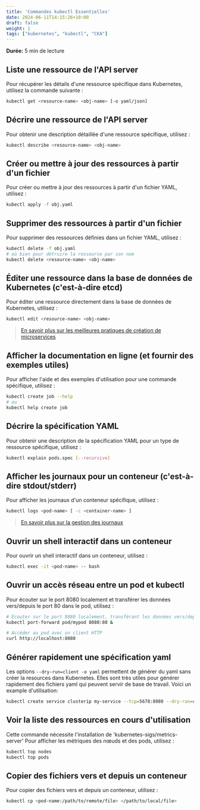 ```yaml
---
title: 'Commandes kubectl Essentielles'
date: 2024-06-11T14:15:26+10:00
draft: false
weight: 1
tags: ["kubernetes", "kubectl", "CKA"]
---
```


**Durée:** 5 min de lecture

## Liste une ressource de l'API server
Pour récupérer les détails d'une ressource spécifique dans Kubernetes, utilisez la commande suivante :

```sh
kubectl get <resource-name> <obj-name> [-o yaml/json]
```

## Décrire une ressource de l'API server
Pour obtenir une description détaillée d'une ressource spécifique, utilisez :

```sh
kubectl describe <resource-name> <obj-name>
```

## Créer ou mettre à jour des ressources à partir d'un fichier
Pour créer ou mettre à jour des ressources à partir d'un fichier YAML, utilisez :

```sh
kubectl apply -f obj.yaml
```

## Supprimer des ressources à partir d'un fichier
Pour supprimer des ressources définies dans un fichier YAML, utilisez :

```sh
kubectl delete -f obj.yaml
# où bien pour détruire la ressource par son nom
kubectl delete <resource-name> <obj-name>
```

## Éditer une ressource dans la base de données de Kubernetes (c'est-à-dire etcd)
Pour éditer une ressource directement dans la base de données de Kubernetes, utilisez :

```sh
kubectl edit <resource-name> <obj-name>
```
> [En savoir plus sur les meilleures pratiques de création de microservices](https://12factor.net/codebase)

## Afficher la documentation en ligne (et fournir des exemples utiles)
Pour afficher l'aide et des exemples d'utilisation pour une commande spécifique, utilisez :

```sh
kubectl create job --help
# ou
kubectl help create job
```

## Décrire la spécification YAML
Pour obtenir une description de la spécification YAML pour un type de ressource spécifique, utilisez :

```sh
kubectl explain pods.spec [--recursive]
```

## Afficher les journaux pour un conteneur (c'est-à-dire stdout/stderr)
Pour afficher les journaux d'un conteneur spécifique, utilisez :

```sh
kubectl logs <pod-name> [ -c <container-name> ]
```
> [En savoir plus sur la gestion des journaux](https://12factor.net/logs)

## Ouvrir un shell interactif dans un conteneur
Pour ouvrir un shell interactif dans un conteneur, utilisez :

```sh
kubectl exec -it <pod-name> -- bash
```

## Ouvrir un accès réseau entre un pod et kubectl
Pour écouter sur le port 8080 localement et transférer les données vers/depuis le port 80 dans le pod, utilisez :

```sh
# Écouter sur le port 8080 localement, transférant les données vers/depuis le port 80 dans le pod
kubectl port-forward pod/mypod 8080:80 &

# Accéder au pod avec un client HTTP
curl http://localhost:8080
```

## Générer rapidement une spécification yaml

Les options `--dry-run=client -o yaml` permettent de générer du yaml sans créer la resources dans Kubernetes. Elles sont très utiles pour générer rapidement des fichiers yaml qui peuvent servir de base de travail. Voici un example d'utilisation:

```sh
kubectl create service clusterip my-service --tcp=5678:8080 --dry-run=client -o yaml
```

## Voir la liste des ressources en cours d'utilisation

Cette commande nécessite l'installation de 'kubernetes-sigs/metrics-server'
Pour afficher les métriques des nœuds et des pods, utilisez :

```sh
kubectl top nodes
kubectl top pods
```

## Copier des fichiers vers et depuis un conteneur
Pour copier des fichiers vers et depuis un conteneur, utilisez :

```sh
kubectl cp <pod-name:/path/to/remote/file> </path/to/local/file>
```